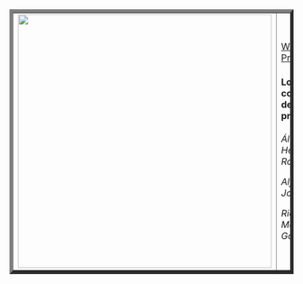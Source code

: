 <table  border="6">
<td>
<img src="https://user-images.githubusercontent.com/91060831/160161423-e0587fd9-dc44-448f-b2d9-fded45b123b0.png" width="450" style="float:left;"/> 
</td>
<td>
  
[Wiki del Proyecto](https://github.com/alfonsogj14/ProyectoETS/wiki) 
        
#### Los colaboradores de este proyecto son:
  
*Álvaro Hernández Rocío*
  
*Alfonso García Jorge*
  
*Ricardo Adrian Medina Gómez*</td>
 </table>

